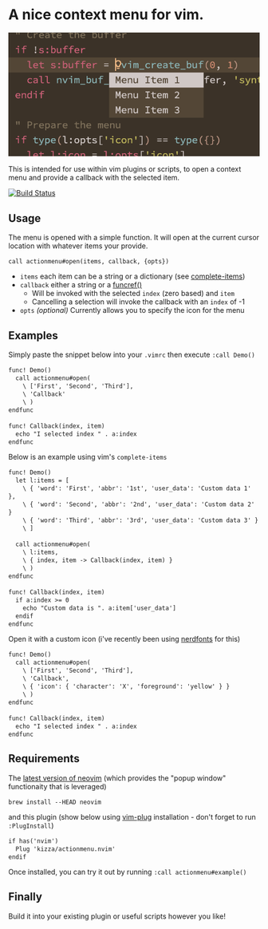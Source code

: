 # A nice context menu for vim.

![Example](https://raw.githubusercontent.com/kizza/actionmenu.nvim/master/images/example.png)

This is intended for use within vim plugins or scripts, to open a context menu and provide a callback with the selected item.

[![Build Status](https://travis-ci.org/kizza/actionmenu.nvim.svg?branch=master)](https://travis-ci.org/kizza/actionmenu.nvim)

## Usage

The menu is opened with a simple function.  It will open at the current cursor location with whatever items your provide.

```vim
call actionmenu#open(items, callback, {opts})
```

- `items` each item can be a string or a dictionary (see [complete-items](http://vimdoc.sourceforge.net/htmldoc/insert.html#complete-items))
- `callback` either a string or a [funcref()](http://vimdoc.sourceforge.net/htmldoc/eval.html#Funcref)
  - Will be invoked with the selected `index` (zero based) and `item`
  - Cancelling a selection will invoke the callback with an `index` of -1
- `opts` _(optional)_ Currently allows you to specify the icon for the menu

## Examples

Simply paste the snippet below into your `.vimrc` then execute `:call Demo()`

```vim
func! Demo()
  call actionmenu#open(
    \ ['First', 'Second', 'Third'],
    \ 'Callback'
    \ )
endfunc

func! Callback(index, item)
  echo "I selected index " . a:index
endfunc
```

Below is an example using vim's `complete-items`

```vim
func! Demo()
  let l:items = [
    \ { 'word': 'First', 'abbr': '1st', 'user_data': 'Custom data 1' },
    \ { 'word': 'Second', 'abbr': '2nd', 'user_data': 'Custom data 2' }
    \ { 'word': 'Third', 'abbr': '3rd', 'user_data': 'Custom data 3' }
    \ ]

  call actionmenu#open(
    \ l:items,
    \ { index, item -> Callback(index, item) }
    \ )
endfunc

func! Callback(index, item)
  if a:index >= 0
    echo "Custom data is ". a:item['user_data']
  endif
endfunc
```

Open it with a custom icon (i've recently been using [nerdfonts](http://nerdfonts.com/) for this)
```vim
func! Demo()
  call actionmenu#open(
    \ ['First', 'Second', 'Third'],
    \ 'Callback',
    \ { 'icon': { 'character': 'X', 'foreground': 'yellow' } }
    \ )
endfunc

func! Callback(index, item)
  echo "I selected index " . a:index
endfunc
```

## Requirements
The [latest version of neovim](https://github.com/neovim/neovim/wiki/Installing-Neovim) (which provides the "popup window" functionaity that is leveraged)

```
brew install --HEAD neovim
```

and this plugin (show below using [vim-plug](https://github.com/junegunn/vim-plug) installation - don't forget to run `:PlugInstall`)

```vim
if has('nvim')
  Plug 'kizza/actionmenu.nvim'
endif
```

Once installed, you can try it out by running `:call actionmenu#example()`

## Finally
Build it into your existing plugin or useful scripts however you like!
